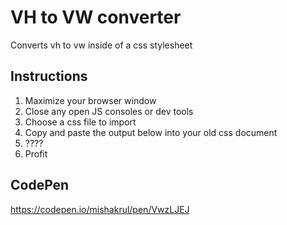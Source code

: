 # VH to VW converter
Converts vh to vw inside of a css stylesheet

## Instructions
1) Maximize your browser window
2) Close any open JS consoles or dev tools
3) Choose a css file to import
4) Copy and paste the output below into your old css document
5) ????
6) Profit

## CodePen
https://codepen.io/mishakrul/pen/VwzLJEJ
